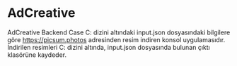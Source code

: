 # AdCreative
AdCreative Backend Case
C: dizini altındaki input.json dosyasındaki bilgilere göre https://picsum.photos adresinden resim indiren konsol uygulamasıdır.
İndirilen resimleri C: dizini altında, input.json dosyasında bulunan çıktı klasörüne kaydeder.
